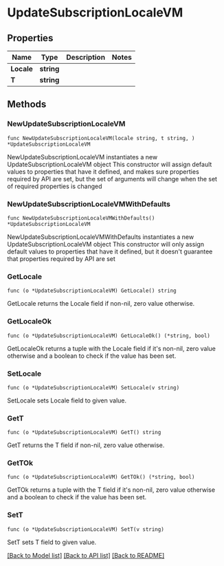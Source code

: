 # UpdateSubscriptionLocaleVM

## Properties

Name | Type | Description | Notes
------------ | ------------- | ------------- | -------------
**Locale** | **string** |  | 
**T** | **string** |  | 

## Methods

### NewUpdateSubscriptionLocaleVM

`func NewUpdateSubscriptionLocaleVM(locale string, t string, ) *UpdateSubscriptionLocaleVM`

NewUpdateSubscriptionLocaleVM instantiates a new UpdateSubscriptionLocaleVM object
This constructor will assign default values to properties that have it defined,
and makes sure properties required by API are set, but the set of arguments
will change when the set of required properties is changed

### NewUpdateSubscriptionLocaleVMWithDefaults

`func NewUpdateSubscriptionLocaleVMWithDefaults() *UpdateSubscriptionLocaleVM`

NewUpdateSubscriptionLocaleVMWithDefaults instantiates a new UpdateSubscriptionLocaleVM object
This constructor will only assign default values to properties that have it defined,
but it doesn't guarantee that properties required by API are set

### GetLocale

`func (o *UpdateSubscriptionLocaleVM) GetLocale() string`

GetLocale returns the Locale field if non-nil, zero value otherwise.

### GetLocaleOk

`func (o *UpdateSubscriptionLocaleVM) GetLocaleOk() (*string, bool)`

GetLocaleOk returns a tuple with the Locale field if it's non-nil, zero value otherwise
and a boolean to check if the value has been set.

### SetLocale

`func (o *UpdateSubscriptionLocaleVM) SetLocale(v string)`

SetLocale sets Locale field to given value.


### GetT

`func (o *UpdateSubscriptionLocaleVM) GetT() string`

GetT returns the T field if non-nil, zero value otherwise.

### GetTOk

`func (o *UpdateSubscriptionLocaleVM) GetTOk() (*string, bool)`

GetTOk returns a tuple with the T field if it's non-nil, zero value otherwise
and a boolean to check if the value has been set.

### SetT

`func (o *UpdateSubscriptionLocaleVM) SetT(v string)`

SetT sets T field to given value.



[[Back to Model list]](../README.md#documentation-for-models) [[Back to API list]](../README.md#documentation-for-api-endpoints) [[Back to README]](../README.md)


